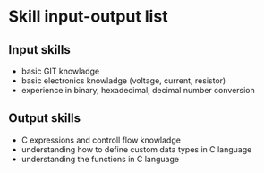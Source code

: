 # Skill input-output list

## Input skills
- basic GIT knowladge
- basic electronics knowladge (voltage, current, resistor)
- experience in binary, hexadecimal, decimal number conversion

## Output skills
- C expressions and controll flow knowladge
- understanding how to define custom data types in C language
- understanding the functions in C language
